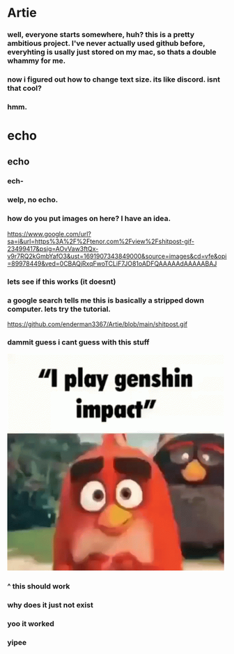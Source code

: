 # Artie

### well, everyone starts somewhere, huh? this is a pretty ambitious project. I've never actually used github before, everyhting is usally just stored on my mac, so thats a double whammy for me.
### now i figured out how to change text size. its like discord. isnt that cool?
### hmm.

# echo
## echo
### ech-
### welp, no echo.
### how do you put images on here? I have an idea.

https://www.google.com/url?sa=i&url=https%3A%2F%2Ftenor.com%2Fview%2Fshitpost-gif-23499417&psig=AOvVaw3ftQx-v9r7RQ2kGmbYafO3&ust=1691907343849000&source=images&cd=vfe&opi=89978449&ved=0CBAQjRxqFwoTCLiF7JO81oADFQAAAAAdAAAAABAJ

### lets see if this works (it doesnt)
### a google search tells me this is basically a stripped down computer. lets try the tutorial.

https://github.com/enderman3367/Artie/blob/main/shitpost.gif

### dammit guess i cant guess with this stuff

![](https://github.com/enderman3367/Artie/blob/main/shitpost.gif)

### ^ this should work 

### why does it just not exist
### yoo it worked
### yipee
